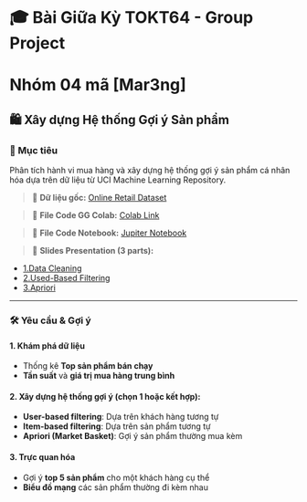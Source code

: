 # 🎓 Bài Giữa Kỳ TOKT64 - Group Project
# Nhóm 04 mã [Mar3ng]

## 🛍️ Xây dựng Hệ thống Gợi ý Sản phẩm

### 📌 Mục tiêu
Phân tích hành vi mua hàng và xây dựng hệ thống gợi ý sản phẩm cá nhân hóa dựa trên dữ liệu từ UCI Machine Learning Repository.

> 🔗 **Dữ liệu gốc:** [Online Retail Dataset](http://archive.ics.uci.edu/dataset/352/online+retail)

> 🔗 **File Code GG Colab:** [Colab Link](https://colab.research.google.com/drive/1sdrZQisGPS0hCyQnouA0_fJS_YChLxqd?usp=sharing)

> 🔗 **File Code Notebook:** [Jupiter Notebook](https://github.com/ngthuylinh3003/Group-Project/blob/f8284ad2e0c696ae1f85809de9864713658117b8/%5BMar3ng%5D_Midterm_final_code.ipynb)

> 🔗 **Slides Presentation (3 parts):**
+ [1.Data Cleaning](https://github.com/ngthuylinh3003/Group-Project/blob/55484487fc98cb3bb4b904f5c91a5271940f6c38/%5BPresentation%5D%20Data%20Cleaning.pdf)
+ [2.Used-Based Filtering](https://github.com/ngthuylinh3003/Group-Project/blob/55484487fc98cb3bb4b904f5c91a5271940f6c38/%5BPresentation%5D%20Used_Item_Based%20Filtering.pdf)
+ [3.Apriori](https://github.com/ngthuylinh3003/Group-Project/blob/55484487fc98cb3bb4b904f5c91a5271940f6c38/%5BPresentation%5D%20Apriori_Market_Basket.pdf)
---

### 🛠 Yêu cầu & Gợi ý

#### 1. Khám phá dữ liệu
- Thống kê **Top sản phẩm bán chạy**
- **Tần suất** và **giá trị mua hàng trung bình**

#### 2. Xây dựng hệ thống gợi ý (chọn 1 hoặc kết hợp):
- **User-based filtering**: Dựa trên khách hàng tương tự
- **Item-based filtering**: Dựa trên sản phẩm tương tự
- **Apriori (Market Basket)**: Gợi ý sản phẩm thường mua kèm

#### 3. Trực quan hóa
- Gợi ý **top 5 sản phẩm** cho một khách hàng cụ thể
- **Biểu đồ mạng** các sản phẩm thường đi kèm nhau

